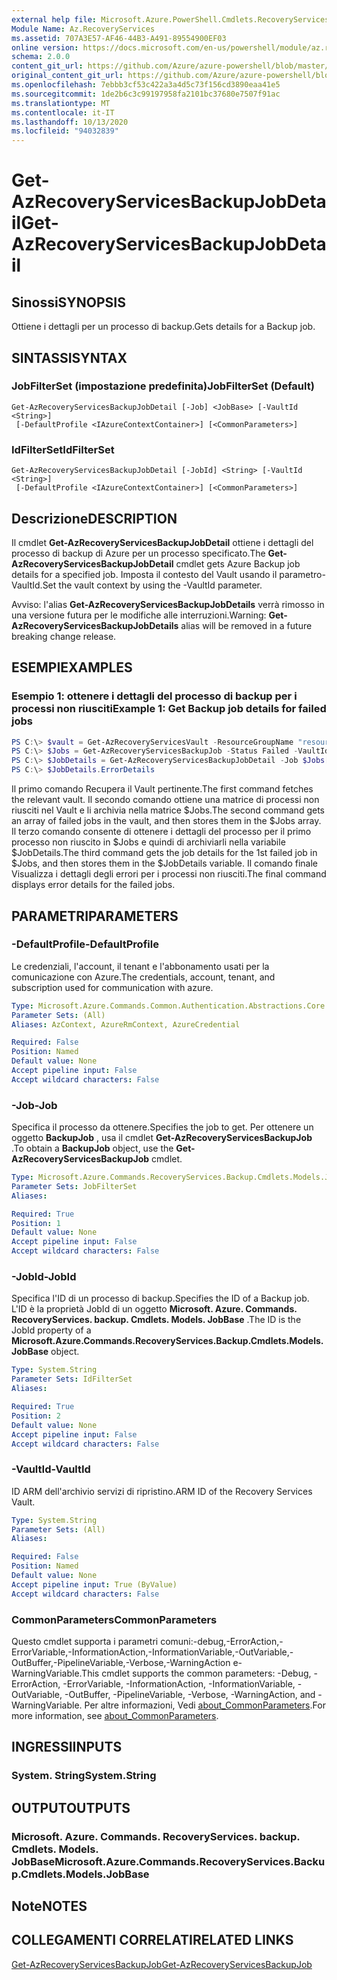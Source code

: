 ```yaml
---
external help file: Microsoft.Azure.PowerShell.Cmdlets.RecoveryServices.Backup.dll-Help.xml
Module Name: Az.RecoveryServices
ms.assetid: 707A3E57-AF46-44B3-A491-89554900EF03
online version: https://docs.microsoft.com/en-us/powershell/module/az.recoveryservices/get-azrecoveryservicesbackupjobdetail
schema: 2.0.0
content_git_url: https://github.com/Azure/azure-powershell/blob/master/src/RecoveryServices/RecoveryServices/help/Get-AzRecoveryServicesBackupJobDetail.md
original_content_git_url: https://github.com/Azure/azure-powershell/blob/master/src/RecoveryServices/RecoveryServices/help/Get-AzRecoveryServicesBackupJobDetail.md
ms.openlocfilehash: 7ebbb3cf53c422a3a4d5c73f156cd3890eaa41e5
ms.sourcegitcommit: 1de2b6c3c99197958fa2101bc37680e7507f91ac
ms.translationtype: MT
ms.contentlocale: it-IT
ms.lasthandoff: 10/13/2020
ms.locfileid: "94032839"
---
```

# <span data-ttu-id="f715a-101">Get-AzRecoveryServicesBackupJobDetail</span><span class="sxs-lookup"><span data-stu-id="f715a-101">Get-AzRecoveryServicesBackupJobDetail</span></span>

## <span data-ttu-id="f715a-102">Sinossi</span><span class="sxs-lookup"><span data-stu-id="f715a-102">SYNOPSIS</span></span>

<span data-ttu-id="f715a-103">Ottiene i dettagli per un processo di backup.</span><span class="sxs-lookup"><span data-stu-id="f715a-103">Gets details for a Backup job.</span></span>

## <span data-ttu-id="f715a-104">SINTASSI</span><span class="sxs-lookup"><span data-stu-id="f715a-104">SYNTAX</span></span>

### <span data-ttu-id="f715a-105">JobFilterSet (impostazione predefinita)</span><span class="sxs-lookup"><span data-stu-id="f715a-105">JobFilterSet (Default)</span></span>
```
Get-AzRecoveryServicesBackupJobDetail [-Job] <JobBase> [-VaultId <String>]
 [-DefaultProfile <IAzureContextContainer>] [<CommonParameters>]
```

### <span data-ttu-id="f715a-106">IdFilterSet</span><span class="sxs-lookup"><span data-stu-id="f715a-106">IdFilterSet</span></span>
```
Get-AzRecoveryServicesBackupJobDetail [-JobId] <String> [-VaultId <String>]
 [-DefaultProfile <IAzureContextContainer>] [<CommonParameters>]
```

## <span data-ttu-id="f715a-107">Descrizione</span><span class="sxs-lookup"><span data-stu-id="f715a-107">DESCRIPTION</span></span>

<span data-ttu-id="f715a-108">Il cmdlet **Get-AzRecoveryServicesBackupJobDetail** ottiene i dettagli del processo di backup di Azure per un processo specificato.</span><span class="sxs-lookup"><span data-stu-id="f715a-108">The **Get-AzRecoveryServicesBackupJobDetail** cmdlet gets Azure Backup job details for a specified job.</span></span>
<span data-ttu-id="f715a-109">Imposta il contesto del Vault usando il parametro-VaultId.</span><span class="sxs-lookup"><span data-stu-id="f715a-109">Set the vault context by using the -VaultId parameter.</span></span>

<span data-ttu-id="f715a-110">Avviso: l'alias **Get-AzRecoveryServicesBackupJobDetails** verrà rimosso in una versione futura per le modifiche alle interruzioni.</span><span class="sxs-lookup"><span data-stu-id="f715a-110">Warning: **Get-AzRecoveryServicesBackupJobDetails** alias will be removed in a future breaking change release.</span></span>

## <span data-ttu-id="f715a-111">ESEMPI</span><span class="sxs-lookup"><span data-stu-id="f715a-111">EXAMPLES</span></span>

### <span data-ttu-id="f715a-112">Esempio 1: ottenere i dettagli del processo di backup per i processi non riusciti</span><span class="sxs-lookup"><span data-stu-id="f715a-112">Example 1: Get Backup job details for failed jobs</span></span>

```powershell
PS C:\> $vault = Get-AzRecoveryServicesVault -ResourceGroupName "resourceGroup" -Name "vaultName"
PS C:\> $Jobs = Get-AzRecoveryServicesBackupJob -Status Failed -VaultId $vault.ID
PS C:\> $JobDetails = Get-AzRecoveryServicesBackupJobDetail -Job $Jobs[0] -VaultId $vault.ID
PS C:\> $JobDetails.ErrorDetails
```

<span data-ttu-id="f715a-113">Il primo comando Recupera il Vault pertinente.</span><span class="sxs-lookup"><span data-stu-id="f715a-113">The first command fetches the relevant vault.</span></span> <span data-ttu-id="f715a-114">Il secondo comando ottiene una matrice di processi non riusciti nel Vault e li archivia nella matrice $Jobs.</span><span class="sxs-lookup"><span data-stu-id="f715a-114">The second command gets an array of failed jobs in the vault, and then stores them in the $Jobs array.</span></span>
<span data-ttu-id="f715a-115">Il terzo comando consente di ottenere i dettagli del processo per il primo processo non riuscito in $Jobs e quindi di archiviarli nella variabile $JobDetails.</span><span class="sxs-lookup"><span data-stu-id="f715a-115">The third command gets the job details for the 1st failed job in $Jobs, and then stores them in the $JobDetails variable.</span></span>
<span data-ttu-id="f715a-116">Il comando finale Visualizza i dettagli degli errori per i processi non riusciti.</span><span class="sxs-lookup"><span data-stu-id="f715a-116">The final command displays error details for the failed jobs.</span></span>

## <span data-ttu-id="f715a-117">PARAMETRI</span><span class="sxs-lookup"><span data-stu-id="f715a-117">PARAMETERS</span></span>

### <span data-ttu-id="f715a-118">-DefaultProfile</span><span class="sxs-lookup"><span data-stu-id="f715a-118">-DefaultProfile</span></span>

<span data-ttu-id="f715a-119">Le credenziali, l'account, il tenant e l'abbonamento usati per la comunicazione con Azure.</span><span class="sxs-lookup"><span data-stu-id="f715a-119">The credentials, account, tenant, and subscription used for communication with azure.</span></span>

```yaml
Type: Microsoft.Azure.Commands.Common.Authentication.Abstractions.Core.IAzureContextContainer
Parameter Sets: (All)
Aliases: AzContext, AzureRmContext, AzureCredential

Required: False
Position: Named
Default value: None
Accept pipeline input: False
Accept wildcard characters: False
```

### <span data-ttu-id="f715a-120">-Job</span><span class="sxs-lookup"><span data-stu-id="f715a-120">-Job</span></span>

<span data-ttu-id="f715a-121">Specifica il processo da ottenere.</span><span class="sxs-lookup"><span data-stu-id="f715a-121">Specifies the job to get.</span></span>
<span data-ttu-id="f715a-122">Per ottenere un oggetto **BackupJob** , usa il cmdlet **Get-AzRecoveryServicesBackupJob** .</span><span class="sxs-lookup"><span data-stu-id="f715a-122">To obtain a **BackupJob** object, use the **Get-AzRecoveryServicesBackupJob** cmdlet.</span></span>

```yaml
Type: Microsoft.Azure.Commands.RecoveryServices.Backup.Cmdlets.Models.JobBase
Parameter Sets: JobFilterSet
Aliases:

Required: True
Position: 1
Default value: None
Accept pipeline input: False
Accept wildcard characters: False
```

### <span data-ttu-id="f715a-123">-JobId</span><span class="sxs-lookup"><span data-stu-id="f715a-123">-JobId</span></span>

<span data-ttu-id="f715a-124">Specifica l'ID di un processo di backup.</span><span class="sxs-lookup"><span data-stu-id="f715a-124">Specifies the ID of a Backup job.</span></span>
<span data-ttu-id="f715a-125">L'ID è la proprietà JobId di un oggetto **Microsoft. Azure. Commands. RecoveryServices. backup. Cmdlets. Models. JobBase** .</span><span class="sxs-lookup"><span data-stu-id="f715a-125">The ID is the JobId property of a **Microsoft.Azure.Commands.RecoveryServices.Backup.Cmdlets.Models.JobBase** object.</span></span>

```yaml
Type: System.String
Parameter Sets: IdFilterSet
Aliases:

Required: True
Position: 2
Default value: None
Accept pipeline input: False
Accept wildcard characters: False
```

### <span data-ttu-id="f715a-126">-VaultId</span><span class="sxs-lookup"><span data-stu-id="f715a-126">-VaultId</span></span>

<span data-ttu-id="f715a-127">ID ARM dell'archivio servizi di ripristino.</span><span class="sxs-lookup"><span data-stu-id="f715a-127">ARM ID of the Recovery Services Vault.</span></span>

```yaml
Type: System.String
Parameter Sets: (All)
Aliases:

Required: False
Position: Named
Default value: None
Accept pipeline input: True (ByValue)
Accept wildcard characters: False
```

### <span data-ttu-id="f715a-128">CommonParameters</span><span class="sxs-lookup"><span data-stu-id="f715a-128">CommonParameters</span></span>
<span data-ttu-id="f715a-129">Questo cmdlet supporta i parametri comuni:-debug,-ErrorAction,-ErrorVariable,-InformationAction,-InformationVariable,-OutVariable,-OutBuffer,-PipelineVariable,-Verbose,-WarningAction e-WarningVariable.</span><span class="sxs-lookup"><span data-stu-id="f715a-129">This cmdlet supports the common parameters: -Debug, -ErrorAction, -ErrorVariable, -InformationAction, -InformationVariable, -OutVariable, -OutBuffer, -PipelineVariable, -Verbose, -WarningAction, and -WarningVariable.</span></span> <span data-ttu-id="f715a-130">Per altre informazioni, Vedi [about_CommonParameters](http://go.microsoft.com/fwlink/?LinkID=113216).</span><span class="sxs-lookup"><span data-stu-id="f715a-130">For more information, see [about_CommonParameters](http://go.microsoft.com/fwlink/?LinkID=113216).</span></span>

## <span data-ttu-id="f715a-131">INGRESSI</span><span class="sxs-lookup"><span data-stu-id="f715a-131">INPUTS</span></span>

### <span data-ttu-id="f715a-132">System. String</span><span class="sxs-lookup"><span data-stu-id="f715a-132">System.String</span></span>

## <span data-ttu-id="f715a-133">OUTPUT</span><span class="sxs-lookup"><span data-stu-id="f715a-133">OUTPUTS</span></span>

### <span data-ttu-id="f715a-134">Microsoft. Azure. Commands. RecoveryServices. backup. Cmdlets. Models. JobBase</span><span class="sxs-lookup"><span data-stu-id="f715a-134">Microsoft.Azure.Commands.RecoveryServices.Backup.Cmdlets.Models.JobBase</span></span>

## <span data-ttu-id="f715a-135">Note</span><span class="sxs-lookup"><span data-stu-id="f715a-135">NOTES</span></span>

## <span data-ttu-id="f715a-136">COLLEGAMENTI CORRELATI</span><span class="sxs-lookup"><span data-stu-id="f715a-136">RELATED LINKS</span></span>

[<span data-ttu-id="f715a-137">Get-AzRecoveryServicesBackupJob</span><span class="sxs-lookup"><span data-stu-id="f715a-137">Get-AzRecoveryServicesBackupJob</span></span>](./Get-AzRecoveryServicesBackupJob.md)
